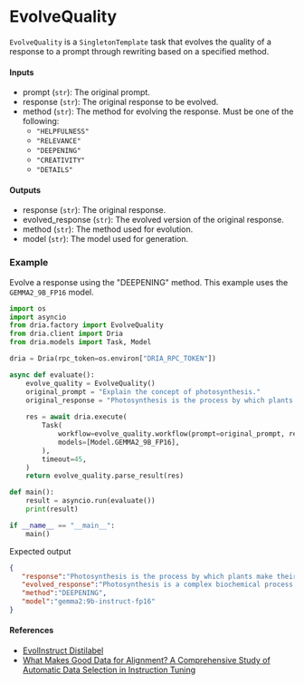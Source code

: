 # EvolveQuality

`EvolveQuality` is a `SingletonTemplate` task that evolves the quality of a response to a prompt through rewriting based on a specified method.

#### Inputs
- prompt (`str`): The original prompt.
- response (`str`): The original response to be evolved.
- method (`str`): The method for evolving the response. Must be one of the following:
  - `"HELPFULNESS"`
  - `"RELEVANCE"`
  - `"DEEPENING"`
  - `"CREATIVITY"`
  - `"DETAILS"`

#### Outputs
- response (`str`): The original response.
- evolved_response (`str`): The evolved version of the original response.
- method (`str`): The method used for evolution.
- model (`str`): The model used for generation.

### Example

Evolve a response using the "DEEPENING" method. This example uses the `GEMMA2_9B_FP16` model.

```python
import os
import asyncio
from dria.factory import EvolveQuality
from dria.client import Dria
from dria.models import Task, Model

dria = Dria(rpc_token=os.environ["DRIA_RPC_TOKEN"])

async def evaluate():
    evolve_quality = EvolveQuality()
    original_prompt = "Explain the concept of photosynthesis."
    original_response = "Photosynthesis is the process by which plants make their own food using sunlight."
    
    res = await dria.execute(
        Task(
            workflow=evolve_quality.workflow(prompt=original_prompt, response=original_response, method="DEEPENING").model_dump(),
            models=[Model.GEMMA2_9B_FP16],
        ),
        timeout=45,
    )
    return evolve_quality.parse_result(res)

def main():
    result = asyncio.run(evaluate())
    print(result)

if __name__ == "__main__":
    main()
```

Expected output

```json
{
   "response":"Photosynthesis is the process by which plants make their own food using sunlight.",
   "evolved_response":"Photosynthesis is a complex biochemical process through which plants, algae, and some bacteria convert light energy into chemical energy. This process occurs in the chloroplasts of plant cells and involves two main stages: the light-dependent reactions and the light-independent reactions (Calvin cycle). During the light-dependent reactions, chlorophyll and other pigments in the thylakoid membranes absorb sunlight, which drives the splitting of water molecules into oxygen, protons, and electrons. This creates a proton gradient that powers the production of ATP. The light-independent reactions use the energy from ATP and NADPH (produced in the light-dependent reactions) to fix carbon dioxide from the air into glucose through a series of enzymatic reactions. This glucose serves as the primary energy source for the plant and can be used to synthesize other organic compounds necessary for growth and development. Photosynthesis is crucial for life on Earth, as it produces oxygen as a byproduct and forms the base of most food chains in ecosystems.",
   "method":"DEEPENING",
   "model":"gemma2:9b-instruct-fp16"
}
```

#### References
- [EvolInstruct Distilabel](https://distilabel.argilla.io/latest/components-gallery/tasks/evolquality/)
- [What Makes Good Data for Alignment? A Comprehensive Study of Automatic Data Selection in Instruction Tuning](https://arxiv.org/abs/2312.15685)